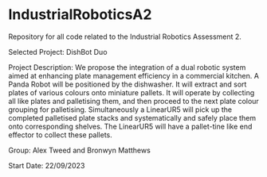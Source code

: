 # IndustrialRoboticsA2
Repository for all code related to the Industrial Robotics Assessment 2.

Selected Project: DishBot Duo

Project Description: We propose the integration of a dual robotic system aimed at enhancing plate management efficiency in a commercial kitchen. A Panda Robot will be positioned by the dishwasher. It will extract and sort plates of various colours onto miniature pallets. It will operate by collecting all like plates and palletising them, and then proceed to the next plate colour grouping for palletising. Simultaneously a LinearUR5 will pick up the completed palletised plate stacks and systematically and safely place them onto corresponding shelves. The LinearUR5 will have a pallet-tine like end effector to collect these pallets.

Group: Alex Tweed and Bronwyn Matthews

Start Date: 22/09/2023


